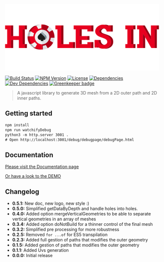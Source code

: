 ![](doc/images/text-logo.png)


[![Build Status](https://travis-ci.org/wanadev/holes-in.svg?branch=master)](https://travis-ci.org/wanadev/holes-in)
[![NPM Version](http://img.shields.io/npm/v/holes-in.svg?style=flat)](https://www.npmjs.com/package/holes-in)
[![License](http://img.shields.io/npm/l/holes-in.svg?style=flat)](https://github.com/wanadev/holes-in/blob/master/LICENSE)
[![Dependencies](https://img.shields.io/david/wanadev/holes-in.svg?maxAge=2592000)]()
[![Dev Dependencies](https://img.shields.io/david/dev/wanadev/holes-in.svg?maxAge=2592000)]()
[![Greenkeeper badge](https://badges.greenkeeper.io/wanadev/holes-in.svg)](https://greenkeeper.io/)


> A javascript library to generate 3D mesh from a 2D outer path and 2D inner paths.

## Getting started

```
npm install
npm run watchifyDebug
python3 -m http.server 3001 .
# Open http://localhost:3001/debug/debugpage/debugPage.html
```

## Documentation

[Please visit the Documentation page](https://wanadev.github.io/holes-in/)

[Or have a look to the DEMO](https://wanadev.github.io/holes-in/debug/index.html)


## Changelog
* **0.5.1:** New doc, new logo, new style :)
* **0.5.0:** Simplified getDataByDepth and handle holes into holes.
* **0.4.0:** Added option mergeVerticalGeometries to be able to separate vertical geometries in an array of meshes
* **0.3.4:** Added option doNotBuild for a thinner control of the final mesh
* **0.3.2:** Simplified pre processing for more robustness
* **0.2.5:** Removed `for ...of` for ES5 transpilation
* **0.2.3:** Added full gestion of paths that modifies the outer geometry
* **0.1.5:** Added gestion of paths that modifies the outer geometry
* **0.1.1:** Added Uvs generation
* **0.0.0:** Initial release
